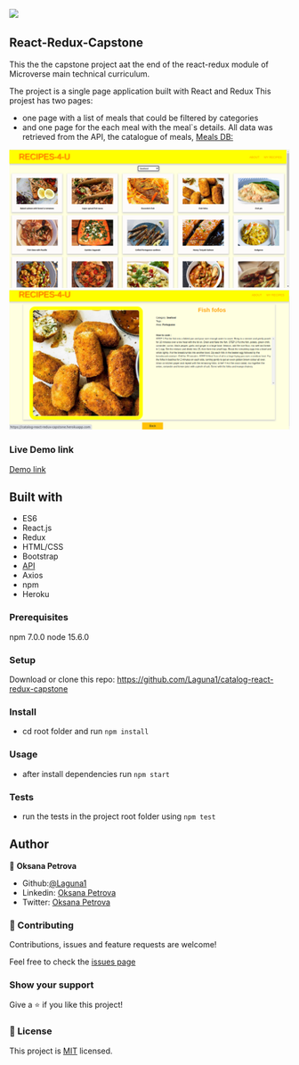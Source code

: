 ![](https://img.shields.io/badge/Microverse-blueviolet)

## React-Redux-Capstone
This the the capstone project aat the end of the react-redux module of Microverse main technical curriculum.

The project is a single page application built with React and Redux
This projest has two pages:
- one page with a list of meals that could be filtered by categories
- and one page for the each meal with the meal`s details.
All data was retrieved from the API, the catalogue of meals,   [Meals DB:](https://www.themealdb.com/api.php)

![Main Page](./src/assets/images/MainPage.png)
![Meal detail Page](./src/assets/images/MealDetailPage.png)

### Live Demo link
[Demo link](https://catalog-react-redux-capstone.herokuapp.com/)

##  Built with
 - ES6
 - React.js
 - Redux
 - HTML/CSS
 - Bootstrap
 - [API](https://www.themealdb.com/api.php)
 - Axios
 - npm
 - Heroku

### Prerequisites
npm 7.0.0
node 15.6.0

### Setup
Download or clone this repo:
https://github.com/Laguna1/catalog-react-redux-capstone

### Install
- cd root folder and run `npm install`
### Usage
- after install dependencies run `npm start`
### Tests
- run the tests in the project root folder using  `npm test`


## Author

👤 **Oksana Petrova**
 - Github:[@Laguna1](https://github.com/Laguna1)
 - Linkedin: [Oksana Petrova](https://www.linkedin.com/in/oksana-petrova/)
 - Twitter: [Oksana Petrova](https://twitter.com/OksanaP48303303)


### 🤝 Contributing

Contributions, issues and feature requests are welcome!

Feel free to check the [issues page](https://github.com/Laguna1/catalog-react-redux-capstone/issues)

### Show your support

Give a ⭐️ if you like this project! 

### 📝 License

This project is [MIT](https://opensource.org/licenses/MIT) licensed.